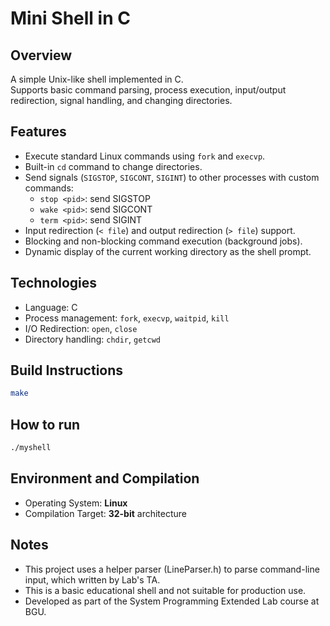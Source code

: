 # Mini Shell in C

## Overview
A simple Unix-like shell implemented in C.  
Supports basic command parsing, process execution, input/output redirection, signal handling, and changing directories.

## Features
- Execute standard Linux commands using `fork` and `execvp`.
- Built-in `cd` command to change directories.
- Send signals (`SIGSTOP`, `SIGCONT`, `SIGINT`) to other processes with custom commands:
  - `stop <pid>`: send SIGSTOP
  - `wake <pid>`: send SIGCONT
  - `term <pid>`: send SIGINT
- Input redirection (`< file`) and output redirection (`> file`) support.
- Blocking and non-blocking command execution (background jobs).
- Dynamic display of the current working directory as the shell prompt.

## Technologies
- Language: C
- Process management: `fork`, `execvp`, `waitpid`, `kill`
- I/O Redirection: `open`, `close`
- Directory handling: `chdir`, `getcwd`

## Build Instructions
```bash
make
```

## How to run
```bash
./myshell
```

## Environment and Compilation
- Operating System: **Linux**
- Compilation Target: **32-bit** architecture

## Notes
- This project uses a helper parser (LineParser.h) to parse command-line input, which written by Lab's TA.
- This is a basic educational shell and not suitable for production use.
- Developed as part of the System Programming Extended Lab course at BGU.

